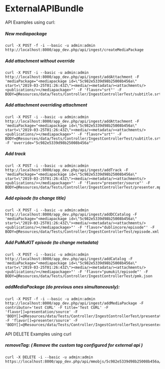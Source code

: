 ExternalAPIBundle
=================

API Examples using curl:

##### New mediapackage
```
curl -X POST -f -i --basic -u admin:admin http://localhost:8000/app_dev.php/api/ingest/createMediaPackage
```

##### Add attachment without override
```
curl -X POST -i --basic -u admin:admin http://localhost:8000/app_dev.php/api/ingest/addAttachment -F 'mediaPackage="<mediapackage id=\"5c982e5339d98b25008b456a\" start=\"2019-03-25T01:26:43Z\"><media/><metadata/><attachments/><publications/></mediapackage>"' -F 'flavor="srt"' -F BODY=@Resources/data/Tests/Controller/IngestControllerTest/subtitle.srt
```

##### Add attachment overriding attachment
```
curl -X POST -i --basic -u admin:admin http://localhost:8000/app_dev.php/api/ingest/addAttachment -F 'mediaPackage="<mediapackage id=\"5c982e5339d98b25008b456a\" start=\"2019-03-25T01:26:43Z\"><media/><metadata/><attachments/><publications/></mediapackage>"' -F 'flavor="srt"' -F BODY=@Resources/data/Tests/Controller/IngestControllerTest/subtitle.srt -F 'override="5c982e5339d98b25008b456a"'
```

##### Add track
```
curl -X POST -i --basic -u admin:admin http://localhost:8000/app_dev.php/api/ingest/addTrack -F 'mediaPackage="<mediapackage id=\"5c982e5339d98b25008b456a\" start=\"2019-03-25T01:26:43Z\"><media/><metadata/><attachments/><publications/></mediapackage>"' -F 'flavor="presenter/source"' -F BODY=@Resources/data/Tests/Controller/IngestControllerTest/presenter.mp4
```

##### Add episode (to change title)
```
curl -X POST -i --basic -u admin:admin http://localhost:8000/app_dev.php/api/ingest/addDCCatalog -F 'mediaPackage="<mediapackage id=\"5c982e5339d98b25008b456a\" start=\"2019-03-25T01:26:43Z\"><media/><metadata/><attachments/><publications/></mediapackage>"' -F 'flavor="dublincore/episode"' -F BODY=@Resources/data/Tests/Controller/IngestControllerTest/episode.xml
```

##### Add PuMuKIT episode (to change metadata)
```
curl -X POST -i --basic -u admin:admin http://localhost:8000/app_dev.php/api/ingest/addCatalog -F 'mediaPackage="<mediapackage id=\"5c982e5339d98b25008b456a\" start=\"2019-03-25T01:26:43Z\"><media/><metadata/><attachments/><publications/></mediapackage>"' -F 'flavor="pumukit/episode"' -F BODY=@Resources/data/Tests/Controller/IngestControllerTest/pmk.json
```

##### addMediaPackage (do previous ones simultaneously):
```
curl -X POST -f -i --basic -u admin:admin http://localhost:8000/app_dev.php/api/ingest/addMediaPackage -F contributor='test CURL' -F title='Test CURL' -F 'flavor[]=presentation/source' -F 'BODY[]=@Resources/data/Tests/Controller/IngestControllerTest/presentation.mp4' -F 'flavor[]=presenter/source' -F 'BODY[]=@Resources/data/Tests/Controller/IngestControllerTest/presenter.mp4'
```

API DELETE Examples using curl
##### removeTag: ( Remove the custom tag configured for external api )
```
curl -X DELETE -i --basic -u admin:admin https://localhost:8000/app_dev.php/api/mmobjs/5c982e5339d98b25008b456a/tags/cod/CUSTOM_TAG
```
